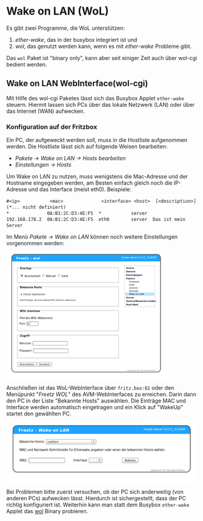 Wake on LAN (WoL)
=================

Es gibt zwei Programme, die WoL unterstützen:
1. *ether-wake*, das in der busybox integriert ist und
2. *wol*, das genutzt werden kann, wenn es mit *ether-wake* Probleme
gibt.

Das `wol` Paket ist "binary only", kann aber seit einiger Zeit auch
über wol-cgi bedient werden.

Wake on LAN WebInterface(wol-cgi)
---------------------------------

Mit Hilfe des wol-cgi Paketes lässt sich das Busybox Applet `ether-wake`
steuern. Hiermit lassen sich PCs über das lokale Netzwerk (LAN) oder
über das Internet (WAN) aufwecken.

### Konfiguration auf der Fritzbox

Ein PC, der aufgeweckt werden soll, muss in die Hostliste aufgenommen
werden. Die Hostliste lässt sich auf folgende Weisen bearbeiten:

-   *Pakete → Wake on LAN → Hosts bearbeiten*
-   *Einstellungen → Hosts*

Um Wake on LAN zu nutzen, muss wenigstens die Mac-Adresse und der
Hostname eingegeben werden, am Besten einfach gleich noch die IP-Adresse
und das Interface (meist eth0). Beispiele:

```
#<ip>           <mac>              <interface> <host>  [<description>]  (*... nicht definiert)
*              0A:B1:2C:D3:4E:F5  *           server
192.168.178.2  0A:B1:2C:D3:4E:F5  eth0        server  Das ist mein Server
```

Im Menü *Pakete → Wake on LAN* können noch weitere Einstellungen
vorgenommen werden:

[![Wake on LAN Configuration](../../docs/screenshots/16_md.png)](../../docs/screenshots/16.png)

Anschließen ist das WoL-WebInterface über `fritz.box:82` oder den
Menüpunkt "*Freetz WOL*" des AVM-WebInterfaces zu erreichen. Darin
dann den PC in der Liste "Bekannte Hosts" auswählen. Die Einträge MAC
und Interface werden automatisch eingetragen und ein Klick auf
"WakeUp" startet den gewählten PC.

[![Wake on LAN WebInterface](../../docs/screenshots/14_md.png)](../../docs/screenshots/14.png)

Bei Problemen bitte zuerst versuchen, ob der PC sich anderweitig (von
anderen PCs) aufwecken lässt. Hierdurch ist sichergestellt, dass der PC
richtig konfiguriert ist. Weiterhin kann man statt dem Busybox
`ether-wake` Applet das [wol](../wol/README.md) Binary probieren.

